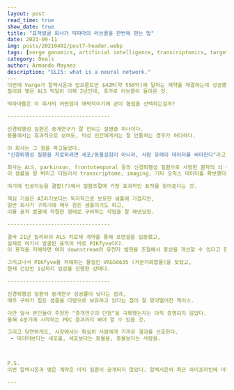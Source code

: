 ```yaml
---
layout: post
read_time: true
show_date: true
title: "표적발굴 회사가 빅파마의 러브콜을 한번에 받는 법"
date: 2023-09-11
img: posts/20210402/post7-header.webp
tags: [verge genomics, artificial intelligence, transcriptomics, target discovery]
category: Deals
author: Armando Maynez
description: "ELI5: what is a neural network."
​---
이번에 Verge가 알렉시온과 업프론트만 $42M(약 550억)에 달하는 계약을 체결하는데 성공했다.
릴리와 맺은 ALS 빅딜이 이제 2년인데, 추가로 러브콜이 들어온 것.

빅파마들은 이 회사의 어떤점이 매력적이기에 굳이 협업을 선택하는걸까?

​---------------------------------

신경퇴행성 질환은 중개연구가 잘 안되는 질병중 하나이다.
동물에서는 효과적으로 보여도, 막상 인간에게서는 잘 안통하는 경우가 허다하다.

이 회사는 그 점을 파고들었다.
"신경퇴행성 질환을 치료하려면 세포/동물실험이 아니라, 사람 유래의 데이터를 써야한다"라고.

회사는 ALS, parkinson, frontotemporal 등의 신경퇴행성 질환으로 사망한 환자의 뇌 샘플을 수백-수천개 보유하고있고,
이 샘플을 잘 벼리고 다듬어서 transcriptome, imaging, 기타 오믹스 데이터를 확보했다고 한다.

여기에 인공지능을 결합(?)해서 질환조절에 가장 효과적인 표적을 찾아준다는 것.

핵심 기술은 AI라기보다는 독자적으로 보유한 샘플에 가깝지만,
일반 회사가 구하기에 매우 힘든 샘플이기도 하고,
이를 표적 발굴에 적절한 형태로 구비하는 작업을 잘 해낸모양.

​---------------------------------

결국 21년 릴리와의 ALS 치료제 계약을 통해 포텐셜을 입증했고,
실제로 여기서 발굴된 표적이 바로 PIKfyve이다.
이 표적을 저해하면 여러 downstream의 유전자 발현을 조절해서 증상을 개선할 수 있다고 한다.

그리고나서 PIKfyve를 저해하는 물질인 VRG50635 (저분자화합물)을 찾았고,
현재 건강인 1상까지 임상을 진행한 상태다.

​---------------------------------

신경퇴행성 질환의 중개연구 성공률이 낮다는 점과,
매우 구하기 힘든 샘플을 다량으로 보유하고 있다는 점이 잘 맞아떨어진 케이스.

다만 앞서 본인들이 주창한 "중개연구의 단점"을 극복했는지는 아직 증명되지 않았다.
올해 4분기에 시작하는 POC 결과까지 봐야 알 수 있을 것.

그리고 당연하게도, 시장에서는 확실히 사람에게 가까운 결과를 선호한다.
 - 데이터보다는 세포를, 세포보다는 동물을, 동물보다는 사람을.



P.S.
이번 알렉시온과 맺은 계약은 아직 질환이 공개되지 않았다. 알렉시온의 최근 파이프라인에 아직까지 신경퇴행성이나 신경근육질환은 없었는데, 어떤 질환을 표적할 지 궁금하다.

---
```




